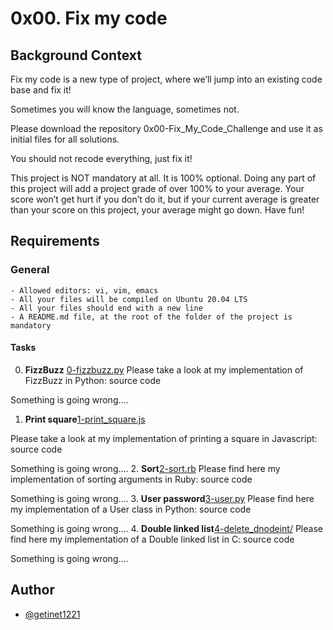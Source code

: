 # 0x00. Fix my code
## Background Context
Fix my code is a new type of project, where we’ll jump into an existing code base and fix it!

Sometimes you will know the language, sometimes not.

Please download the repository 0x00-Fix_My_Code_Challenge and use it as initial files for all solutions.

You should not recode everything, just fix it!

This project is NOT mandatory at all. It is 100% optional. Doing any part of this project will add a project grade of over 100% to your average. Your score won’t get hurt if you don’t do it, but if your current average is greater than your score on this project, your average might go down. Have fun!

## Requirements
### General
	- Allowed editors: vi, vim, emacs
	- All your files will be compiled on Ubuntu 20.04 LTS
	- All your files should end with a new line
	- A README.md file, at the root of the folder of the project is mandatory
#### Tasks
0. **FizzBuzz** [0-fizzbuzz.py](./0-fizzbuzz.py)
Please take a look at my implementation of FizzBuzz in Python: source code

Something is going wrong….
1. **Print square**[1-print_square.js](./1-print_square.js)

Please take a look at my implementation of printing a square in Javascript: source code

Something is going wrong….
2. **Sort**[2-sort.rb](./2-sort.rb)
Please find here my implementation of sorting arguments in Ruby: source code

Something is going wrong….
3. **User password**[3-user.py](./3-user.py)
Please find here my implementation of a User class in Python: source code

Something is going wrong….
4. **Double linked list**[4-delete_dnodeint/](./4-delete_dnodeint/)
Please find here my implementation of a Double linked list in C: source code

Something is going wrong….
## Author
- [@getinet1221](https://www.github.com/getinet1221)
